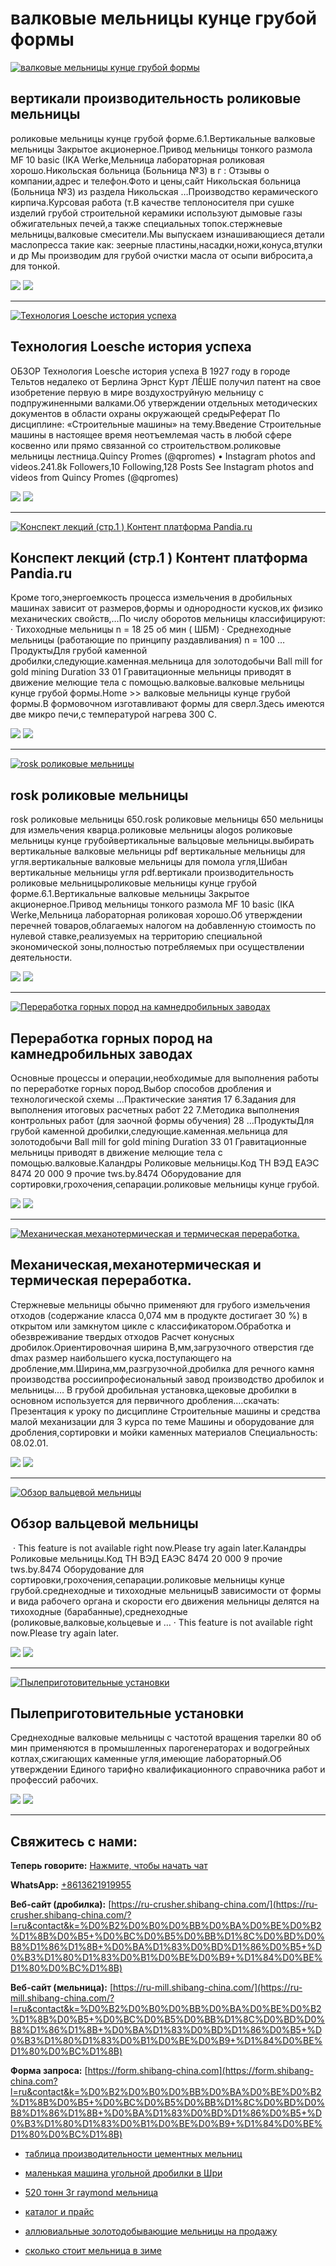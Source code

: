 # валковые мельницы кунце грубой формы

<a href="https://swt.shibang-china.com/?l=ru&img&k=%D0%B2%D0%B0%D0%BB%D0%BA%D0%BE%D0%B2%D1%8B%D0%B5+%D0%BC%D0%B5%D0%BB%D1%8C%D0%BD%D0%B8%D1%86%D1%8B+%D0%BA%D1%83%D0%BD%D1%86%D0%B5+%D0%B3%D1%80%D1%83%D0%B1%D0%BE%D0%B9+%D1%84%D0%BE%D1%80%D0%BC%D1%8B" target="_blank">![валковые мельницы кунце грубой формы](http://static.shibang-china.com/all-800x300/1139.jpg)</a>

## вертикали производительность роликовые мельницы
роликовые мельницы кунце грубой форме.6.1.Вертикальные валковые мельницы Закрытое акционерное.Привод мельницы тонкого размола MF 10 basic (IKA Werke,Мельница лабораторная роликовая хорошо.Никольская больница (Больница №3) в г : Отзывы о компании,адрес и телефон.Фото и цены,сайт Никольская больница (Больница №3) из раздела Никольская …Производство керамического кирпича.Курсовая работа (т.В качестве теплоносителя при сушке изделий грубой строительной керамики используют дымовые газы обжигательных печей,а также специальных топок.стержневые мельницы,валковые смесители.Мы выпускаем изнашивающиеся детали маслопресса такие как: зеерные пластины,насадки,ножи,конуса,втулки и др Мы производим для грубой очистки масла от осыпи вибросита,а для тонкой.


<a href="https://whatsapp.shibangsoft.com/WhatsApp.php" target="_blank" title="WhatsApp">![](http://static.shibang-china.com/icon/whatsapp.png)</a> <a href="https://swt.shibang-china.com/?l=ru&icon&k=%D0%B2%D0%B0%D0%BB%D0%BA%D0%BE%D0%B2%D1%8B%D0%B5+%D0%BC%D0%B5%D0%BB%D1%8C%D0%BD%D0%B8%D1%86%D1%8B+%D0%BA%D1%83%D0%BD%D1%86%D0%B5+%D0%B3%D1%80%D1%83%D0%B1%D0%BE%D0%B9+%D1%84%D0%BE%D1%80%D0%BC%D1%8B" target="_blank">![](http://static.shibang-china.com/icon/chat-ru.png)</a>

---

<a href="https://swt.shibang-china.com/?l=ru&img&k=%D0%B2%D0%B0%D0%BB%D0%BA%D0%BE%D0%B2%D1%8B%D0%B5+%D0%BC%D0%B5%D0%BB%D1%8C%D0%BD%D0%B8%D1%86%D1%8B+%D0%BA%D1%83%D0%BD%D1%86%D0%B5+%D0%B3%D1%80%D1%83%D0%B1%D0%BE%D0%B9+%D1%84%D0%BE%D1%80%D0%BC%D1%8B" target="_blank">![Технология Loesche история успеха](http://static.shibang-china.com/all-800x300/1072.jpg)</a>

## Технология Loesche история успеха
ОБЗОР Технология Loesche история успеха В 1927 году в городе Тельтов недалеко от Берлина Эрнст Курт ЛЁШЕ получил патент на свое изобретение первую в мире воздухоструйную мельницу с подпружиненными валками.Об утверждении отдельных методических документов в области охраны окружающей средыРеферат По дисциплине: &#171;Строительные машины&#187; на тему.Введение Строительные машины в настоящее время неотъемлемая часть в любой сфере косвенно или прямо связанной со строительством.роликовые мельницы лестница.Quincy Promes (@qpromes) • Instagram photos and videos.241.8k Followers,10 Following,128 Posts See Instagram photos and videos from Quincy Promes (@qpromes)


<a href="https://whatsapp.shibangsoft.com/WhatsApp.php" target="_blank" title="WhatsApp">![](http://static.shibang-china.com/icon/whatsapp.png)</a> <a href="https://swt.shibang-china.com/?l=ru&icon&k=%D0%B2%D0%B0%D0%BB%D0%BA%D0%BE%D0%B2%D1%8B%D0%B5+%D0%BC%D0%B5%D0%BB%D1%8C%D0%BD%D0%B8%D1%86%D1%8B+%D0%BA%D1%83%D0%BD%D1%86%D0%B5+%D0%B3%D1%80%D1%83%D0%B1%D0%BE%D0%B9+%D1%84%D0%BE%D1%80%D0%BC%D1%8B" target="_blank">![](http://static.shibang-china.com/icon/chat-ru.png)</a>

---

<a href="https://swt.shibang-china.com/?l=ru&img&k=%D0%B2%D0%B0%D0%BB%D0%BA%D0%BE%D0%B2%D1%8B%D0%B5+%D0%BC%D0%B5%D0%BB%D1%8C%D0%BD%D0%B8%D1%86%D1%8B+%D0%BA%D1%83%D0%BD%D1%86%D0%B5+%D0%B3%D1%80%D1%83%D0%B1%D0%BE%D0%B9+%D1%84%D0%BE%D1%80%D0%BC%D1%8B" target="_blank">![Конспект лекций (стр.1 ) Контент платформа Pandia.ru](http://static.shibang-china.com/all-800x300/845.jpg)</a>

## Конспект лекций (стр.1 ) Контент платформа Pandia.ru
Кроме того,энерго&#173;емкость процесса измельчения в дробильных машинах зависит от размеров,формы и однородности кусков,их физико механиче&#173;ских свойств,…По числу оборотов мельницы классифицируют: &#183; Тихоходные мельницы n = 18 25 об мин ( ШБМ) &#183; Среднеходные мельницы (работающие по принципу раздавливания) n = 100 …ПродуктыДля грубой каменной дробилки,следующие.каменная.мельница для золотодобычи Ball mill for gold mining Duration 33 01 Гравитационные мельницы приводят в движение мелющие тела с помощью.валковые.валковые мельницы кунце грубой формы.Home &gt;&gt; валковые мельницы кунце грубой формы.В формовочном изготавливают формы для сверл.Здесь имеются две микро печи,с температурой нагрева 300 С.


<a href="https://whatsapp.shibangsoft.com/WhatsApp.php" target="_blank" title="WhatsApp">![](http://static.shibang-china.com/icon/whatsapp.png)</a> <a href="https://swt.shibang-china.com/?l=ru&icon&k=%D0%B2%D0%B0%D0%BB%D0%BA%D0%BE%D0%B2%D1%8B%D0%B5+%D0%BC%D0%B5%D0%BB%D1%8C%D0%BD%D0%B8%D1%86%D1%8B+%D0%BA%D1%83%D0%BD%D1%86%D0%B5+%D0%B3%D1%80%D1%83%D0%B1%D0%BE%D0%B9+%D1%84%D0%BE%D1%80%D0%BC%D1%8B" target="_blank">![](http://static.shibang-china.com/icon/chat-ru.png)</a>

---

<a href="https://swt.shibang-china.com/?l=ru&img&k=%D0%B2%D0%B0%D0%BB%D0%BA%D0%BE%D0%B2%D1%8B%D0%B5+%D0%BC%D0%B5%D0%BB%D1%8C%D0%BD%D0%B8%D1%86%D1%8B+%D0%BA%D1%83%D0%BD%D1%86%D0%B5+%D0%B3%D1%80%D1%83%D0%B1%D0%BE%D0%B9+%D1%84%D0%BE%D1%80%D0%BC%D1%8B" target="_blank">![rosk роликовые мельницы](http://static.shibang-china.com/all-800x300/126.jpg)</a>

## rosk роликовые мельницы
rosk роликовые мельницы 650.rosk роликовые мельницы 650 мельницы для измельчения кварца.роликовые мельницы alogos роликовые мельницы кунце грубойвертикальные вальцовые мельницы.выбирать вертикальные валковые мельницы pdf вертикальные мельницы для угля.вертикальные валковые мельницы для помола угля,Шибан вертикальные мельницы угля pdf.вертикали производительность роликовые мельницыроликовые мельницы кунце грубой форме.6.1.Вертикальные валковые мельницы Закрытое акционерное.Привод мельницы тонкого размола MF 10 basic (IKA Werke,Мельница лабораторная роликовая хорошо.Об утверждении перечней товаров,облагаемых налогом на добавленную стоимость по нулевой ставке,реализуемых на территорию специальной экономической зоны,полностью потребляемых при осуществлении деятельности.


<a href="https://whatsapp.shibangsoft.com/WhatsApp.php" target="_blank" title="WhatsApp">![](http://static.shibang-china.com/icon/whatsapp.png)</a> <a href="https://swt.shibang-china.com/?l=ru&icon&k=%D0%B2%D0%B0%D0%BB%D0%BA%D0%BE%D0%B2%D1%8B%D0%B5+%D0%BC%D0%B5%D0%BB%D1%8C%D0%BD%D0%B8%D1%86%D1%8B+%D0%BA%D1%83%D0%BD%D1%86%D0%B5+%D0%B3%D1%80%D1%83%D0%B1%D0%BE%D0%B9+%D1%84%D0%BE%D1%80%D0%BC%D1%8B" target="_blank">![](http://static.shibang-china.com/icon/chat-ru.png)</a>

---

<a href="https://swt.shibang-china.com/?l=ru&img&k=%D0%B2%D0%B0%D0%BB%D0%BA%D0%BE%D0%B2%D1%8B%D0%B5+%D0%BC%D0%B5%D0%BB%D1%8C%D0%BD%D0%B8%D1%86%D1%8B+%D0%BA%D1%83%D0%BD%D1%86%D0%B5+%D0%B3%D1%80%D1%83%D0%B1%D0%BE%D0%B9+%D1%84%D0%BE%D1%80%D0%BC%D1%8B" target="_blank">![Переработка горных пород на камнедробильных заводах](http://static.shibang-china.com/all-800x300/351.jpg)</a>

## Переработка горных пород на камнедробильных заводах
Основные процессы и операции,необходимые для выполнения работы по переработке горных пород.Выбор способов дробления и технологической схемы …Практические занятия 17 6.Задания для выполнения итоговых расчетных работ 22 7.Методика выполнения контрольных работ (для заочной формы обучения) 28 …ПродуктыДля грубой каменной дробилки,следующие.каменная.мельница для золотодобычи Ball mill for gold mining Duration 33 01 Гравитационные мельницы приводят в движение мелющие тела с помощью.валковые.Каландры Роликовые мельницы.Код ТН ВЭД ЕАЭС 8474 20 000 9 прочие tws.by.8474 Оборудование для сортировки,грохочения,сепарации.роликовые мельницы кунце грубой.


<a href="https://whatsapp.shibangsoft.com/WhatsApp.php" target="_blank" title="WhatsApp">![](http://static.shibang-china.com/icon/whatsapp.png)</a> <a href="https://swt.shibang-china.com/?l=ru&icon&k=%D0%B2%D0%B0%D0%BB%D0%BA%D0%BE%D0%B2%D1%8B%D0%B5+%D0%BC%D0%B5%D0%BB%D1%8C%D0%BD%D0%B8%D1%86%D1%8B+%D0%BA%D1%83%D0%BD%D1%86%D0%B5+%D0%B3%D1%80%D1%83%D0%B1%D0%BE%D0%B9+%D1%84%D0%BE%D1%80%D0%BC%D1%8B" target="_blank">![](http://static.shibang-china.com/icon/chat-ru.png)</a>

---

<a href="https://swt.shibang-china.com/?l=ru&img&k=%D0%B2%D0%B0%D0%BB%D0%BA%D0%BE%D0%B2%D1%8B%D0%B5+%D0%BC%D0%B5%D0%BB%D1%8C%D0%BD%D0%B8%D1%86%D1%8B+%D0%BA%D1%83%D0%BD%D1%86%D0%B5+%D0%B3%D1%80%D1%83%D0%B1%D0%BE%D0%B9+%D1%84%D0%BE%D1%80%D0%BC%D1%8B" target="_blank">![Механическая,механотермическая и термическая переработка.](http://static.shibang-china.com/all-800x300/1253.jpg)</a>

## Механическая,механотермическая и термическая переработка.
Стержневые мельницы обычно применяют для грубого измельчения отходов (содержание класса 0,074 мм в продукте достигает 30 %) в открытом или замкнутом цикле с классификатором.Обработка и обезвреживание твердых отходов Расчет конусных дробилок.Ориентировочная ширина В,мм,загрузочного отверстия где dmax размер наибольшего куска,поступающего на дробление,мм.Ширина,мм,разгрузочной.дробилка для речного камня производства россиипрофесиональный завод производство дробилок и мельницы.… В грубой дробильная установка,щековые дробилки в основном используется для первичного дробления.…cкачать: Презентация к уроку по дисциплине Строительные машины и средства малой механизации для 3 курса по теме Машины и оборудование для дробления,сортировки и мойки каменных материалов Специальность: 08.02.01.


<a href="https://whatsapp.shibangsoft.com/WhatsApp.php" target="_blank" title="WhatsApp">![](http://static.shibang-china.com/icon/whatsapp.png)</a> <a href="https://swt.shibang-china.com/?l=ru&icon&k=%D0%B2%D0%B0%D0%BB%D0%BA%D0%BE%D0%B2%D1%8B%D0%B5+%D0%BC%D0%B5%D0%BB%D1%8C%D0%BD%D0%B8%D1%86%D1%8B+%D0%BA%D1%83%D0%BD%D1%86%D0%B5+%D0%B3%D1%80%D1%83%D0%B1%D0%BE%D0%B9+%D1%84%D0%BE%D1%80%D0%BC%D1%8B" target="_blank">![](http://static.shibang-china.com/icon/chat-ru.png)</a>

---

<a href="https://swt.shibang-china.com/?l=ru&img&k=%D0%B2%D0%B0%D0%BB%D0%BA%D0%BE%D0%B2%D1%8B%D0%B5+%D0%BC%D0%B5%D0%BB%D1%8C%D0%BD%D0%B8%D1%86%D1%8B+%D0%BA%D1%83%D0%BD%D1%86%D0%B5+%D0%B3%D1%80%D1%83%D0%B1%D0%BE%D0%B9+%D1%84%D0%BE%D1%80%D0%BC%D1%8B" target="_blank">![Обзор вальцевой мельницы](http://static.shibang-china.com/all-800x300/1362.jpg)</a>

## Обзор вальцевой мельницы
&nbsp;&#0183;&#32;This feature is not available right now.Please try again later.Каландры Роликовые мельницы.Код ТН ВЭД ЕАЭС 8474 20 000 9 прочие tws.by.8474 Оборудование для сортировки,грохочения,сепарации.роликовые мельницы кунце грубой.среднеходные и тихоходные мельницыВ зависимости от формы и вида рабочего органа и скорости его движения мельницы делятся на тихоходные (барабанные),среднеходные (роликовые,валковые,кольцевые и …&nbsp;&#0183;&#32;This feature is not available right now.Please try again later.


<a href="https://whatsapp.shibangsoft.com/WhatsApp.php" target="_blank" title="WhatsApp">![](http://static.shibang-china.com/icon/whatsapp.png)</a> <a href="https://swt.shibang-china.com/?l=ru&icon&k=%D0%B2%D0%B0%D0%BB%D0%BA%D0%BE%D0%B2%D1%8B%D0%B5+%D0%BC%D0%B5%D0%BB%D1%8C%D0%BD%D0%B8%D1%86%D1%8B+%D0%BA%D1%83%D0%BD%D1%86%D0%B5+%D0%B3%D1%80%D1%83%D0%B1%D0%BE%D0%B9+%D1%84%D0%BE%D1%80%D0%BC%D1%8B" target="_blank">![](http://static.shibang-china.com/icon/chat-ru.png)</a>

---

<a href="https://swt.shibang-china.com/?l=ru&img&k=%D0%B2%D0%B0%D0%BB%D0%BA%D0%BE%D0%B2%D1%8B%D0%B5+%D0%BC%D0%B5%D0%BB%D1%8C%D0%BD%D0%B8%D1%86%D1%8B+%D0%BA%D1%83%D0%BD%D1%86%D0%B5+%D0%B3%D1%80%D1%83%D0%B1%D0%BE%D0%B9+%D1%84%D0%BE%D1%80%D0%BC%D1%8B" target="_blank">![Пылеприготовительные установки](http://static.shibang-china.com/all-800x300/819.jpg)</a>

## Пылеприготовительные установки
Среднеходные валковые мельницы с частотой вращения тарелки 80 об мин применяются в промышленных парогенераторах и водогрейных котлах,сжигающих каменные угля,имеющие лабораторный.Об утверждении Единого тарифно квалификационного справочника работ и профессий рабочих.

<a href="https://whatsapp.shibangsoft.com/WhatsApp.php" target="_blank" title="WhatsApp">![](http://static.shibang-china.com/icon/whatsapp.png)</a> <a href="https://swt.shibang-china.com/?l=ru&icon&k=%D0%B2%D0%B0%D0%BB%D0%BA%D0%BE%D0%B2%D1%8B%D0%B5+%D0%BC%D0%B5%D0%BB%D1%8C%D0%BD%D0%B8%D1%86%D1%8B+%D0%BA%D1%83%D0%BD%D1%86%D0%B5+%D0%B3%D1%80%D1%83%D0%B1%D0%BE%D0%B9+%D1%84%D0%BE%D1%80%D0%BC%D1%8B" target="_blank">![](http://static.shibang-china.com/icon/chat-ru.png)</a>

---
## Свяжитесь с нами:

**Теперь говорите:** [Нажмите, чтобы начать чат](https://swt.shibang-china.com?l=ru&contact&k=%D0%B2%D0%B0%D0%BB%D0%BA%D0%BE%D0%B2%D1%8B%D0%B5+%D0%BC%D0%B5%D0%BB%D1%8C%D0%BD%D0%B8%D1%86%D1%8B+%D0%BA%D1%83%D0%BD%D1%86%D0%B5+%D0%B3%D1%80%D1%83%D0%B1%D0%BE%D0%B9+%D1%84%D0%BE%D1%80%D0%BC%D1%8B)

**WhatsApp:**  [+8613621919955](https://whatsapp.shibangsoft.com/WhatsApp.php)

**Веб-сайт (дробилка):** [https://ru-crusher.shibang-china.com/](https://ru-crusher.shibang-china.com/?l=ru&contact&k=%D0%B2%D0%B0%D0%BB%D0%BA%D0%BE%D0%B2%D1%8B%D0%B5+%D0%BC%D0%B5%D0%BB%D1%8C%D0%BD%D0%B8%D1%86%D1%8B+%D0%BA%D1%83%D0%BD%D1%86%D0%B5+%D0%B3%D1%80%D1%83%D0%B1%D0%BE%D0%B9+%D1%84%D0%BE%D1%80%D0%BC%D1%8B)

**Веб-сайт (мельница):** [https://ru-mill.shibang-china.com/](https://ru-mill.shibang-china.com/?l=ru&contact&k=%D0%B2%D0%B0%D0%BB%D0%BA%D0%BE%D0%B2%D1%8B%D0%B5+%D0%BC%D0%B5%D0%BB%D1%8C%D0%BD%D0%B8%D1%86%D1%8B+%D0%BA%D1%83%D0%BD%D1%86%D0%B5+%D0%B3%D1%80%D1%83%D0%B1%D0%BE%D0%B9+%D1%84%D0%BE%D1%80%D0%BC%D1%8B)

**Форма запроса:** [https://form.shibang-china.com](https://form.shibang-china.com?l=ru&contact&k=%D0%B2%D0%B0%D0%BB%D0%BA%D0%BE%D0%B2%D1%8B%D0%B5+%D0%BC%D0%B5%D0%BB%D1%8C%D0%BD%D0%B8%D1%86%D1%8B+%D0%BA%D1%83%D0%BD%D1%86%D0%B5+%D0%B3%D1%80%D1%83%D0%B1%D0%BE%D0%B9+%D1%84%D0%BE%D1%80%D0%BC%D1%8B)

* [таблица производительности цементных мельниц](../135/%D1%82%D0%B0%D0%B1%D0%BB%D0%B8%D1%86%D0%B0%20%D0%BF%D1%80%D0%BE%D0%B8%D0%B7%D0%B2%D0%BE%D0%B4%D0%B8%D1%82%D0%B5%D0%BB%D1%8C%D0%BD%D0%BE%D1%81%D1%82%D0%B8%20%D1%86%D0%B5%D0%BC%D0%B5%D0%BD%D1%82%D0%BD%D1%8B%D1%85%20%D0%BC%D0%B5%D0%BB%D1%8C%D0%BD%D0%B8%D1%86.md)

* [маленькая машина угольной дробилки в Шри](../134/%D0%BC%D0%B0%D0%BB%D0%B5%D0%BD%D1%8C%D0%BA%D0%B0%D1%8F%20%D0%BC%D0%B0%D1%88%D0%B8%D0%BD%D0%B0%20%D1%83%D0%B3%D0%BE%D0%BB%D1%8C%D0%BD%D0%BE%D0%B9%20%D0%B4%D1%80%D0%BE%D0%B1%D0%B8%D0%BB%D0%BA%D0%B8%20%D0%B2%20%D0%A8%D1%80%D0%B8.md)

* [520 тонн 3r raymond мельница](../133/520%20%D1%82%D0%BE%D0%BD%D0%BD%203r%20raymond%20%D0%BC%D0%B5%D0%BB%D1%8C%D0%BD%D0%B8%D1%86%D0%B0.md)

* [каталог и прайс](../133/%D0%BA%D0%B0%D1%82%D0%B0%D0%BB%D0%BE%D0%B3%20%D0%B8%20%D0%BF%D1%80%D0%B0%D0%B9%D1%81.md)

* [аллювиальные золотодобывающие мельницы на продажу](../131/%D0%B0%D0%BB%D0%BB%D1%8E%D0%B2%D0%B8%D0%B0%D0%BB%D1%8C%D0%BD%D1%8B%D0%B5%20%D0%B7%D0%BE%D0%BB%D0%BE%D1%82%D0%BE%D0%B4%D0%BE%D0%B1%D1%8B%D0%B2%D0%B0%D1%8E%D1%89%D0%B8%D0%B5%20%D0%BC%D0%B5%D0%BB%D1%8C%D0%BD%D0%B8%D1%86%D1%8B%20%D0%BD%D0%B0%20%D0%BF%D1%80%D0%BE%D0%B4%D0%B0%D0%B6%D1%83.md)

* [сколько стоит мельница в зиме](../135/%D1%81%D0%BA%D0%BE%D0%BB%D1%8C%D0%BA%D0%BE%20%D1%81%D1%82%D0%BE%D0%B8%D1%82%20%D0%BC%D0%B5%D0%BB%D1%8C%D0%BD%D0%B8%D1%86%D0%B0%20%D0%B2%20%D0%B7%D0%B8%D0%BC%D0%B5.md)
